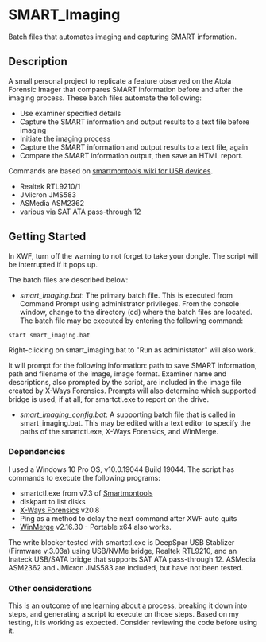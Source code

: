 # SMART_Imaging

Batch files that automates imaging and capturing SMART information.

## Description

A small personal project to replicate a feature observed on the Atola Forensic Imager that compares SMART information before and after the imaging process. These batch files automate the following:
* Use examiner specified details
* Capture the SMART information and output results to a text file before imaging
* Initiate the imaging process
* Capture the SMART information and output results to a text file, again
* Compare the SMART information output, then save an HTML report.

Commands are based on [smartmontools wiki for USB devices](https://www.smartmontools.org/wiki/USB).
* Realtek RTL9210/1
* JMicron JMS583 
* ASMedia ASM2362 
* various via SAT ATA pass-through 12

## Getting Started

In XWF, turn off the warning to not forget to take your dongle. The script will be interrupted if it pops up.

The batch files are described below:
* *smart_imaging.bat*: The primary batch file. This is executed from Command Prompt using administrator privileges. From the console window, change to the directory (cd) where the batch files are located. The batch file may be executed by entering the following command:
```
start smart_imaging.bat
```
Right-clicking on smart_imaging.bat to "Run as administator" will also work.

It will prompt for the following information: path to save SMART information, path and filename of the image, image format. Examiner name and descriptions, also prompted by the script, are included in the image file created by X-Ways Forensics. Prompts will also determine which supported bridge is used, if at all, for smartctl.exe to report on the drive.
* *smart_imaging_config.bat*: A supporting batch file that is called in smart_imaging.bat. This may be edited with a text editor to specify the paths of the smartctl.exe, X-Ways Forensics, and WinMerge.


### Dependencies

I used a Windows 10 Pro OS, v10.0.19044 Build 19044. The script has commands to execute the following programs:
* smartctl.exe from v7.3 of [Smartmontools](https://www.smartmontools.org/)
* diskpart to list disks
* [X-Ways Forensics](https://www.x-ways.net/) v20.8
* Ping as a method to delay the next command after XWF auto quits
* [WinMerge](https://winmerge.org/) v2.16.30 - Portable x64 also works.

The write blocker tested with smartctl.exe is DeepSpar USB Stablizer (Firmware v.3.03a) using USB/NVMe bridge, Realtek RTL9210, and an Inateck USB/SATA bridge that supports SAT ATA pass-through 12. ASMedia ASM2362 and JMicron JMS583 are included, but have not been tested.


### Other considerations

This is an outcome of me learning about a process, breaking it down into steps, and generating a script to execute on those steps. Based on my testing, it is working as expected. Consider reviewing the code before using it. 
